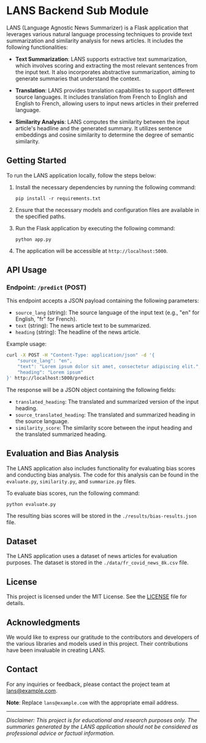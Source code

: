 # LANS Backend Sub Module

LANS (Language Agnostic News Summarizer) is a Flask application that leverages various natural language processing techniques to provide text summarization and similarity analysis for news articles. It includes the following functionalities:

- **Text Summarization**: LANS supports extractive text summarization, which involves scoring and extracting the most relevant sentences from the input text. It also incorporates abstractive summarization, aiming to generate summaries that understand the context.

- **Translation**: LANS provides translation capabilities to support different source languages. It includes translation from French to English and English to French, allowing users to input news articles in their preferred language.

- **Similarity Analysis**: LANS computes the similarity between the input article's headline and the generated summary. It utilizes sentence embeddings and cosine similarity to determine the degree of semantic similarity.

## Getting Started

To run the LANS application locally, follow the steps below:

1. Install the necessary dependencies by running the following command:
   ```
   pip install -r requirements.txt
   ```

2. Ensure that the necessary models and configuration files are available in the specified paths.

3. Run the Flask application by executing the following command:
   ```
   python app.py
   ```

4. The application will be accessible at `http://localhost:5000`.

## API Usage

### Endpoint: `/predict` (POST)

This endpoint accepts a JSON payload containing the following parameters:

- `source_lang` (string): The source language of the input text (e.g., "en" for English, "fr" for French).
- `text` (string): The news article text to be summarized.
- `heading` (string): The headline of the news article.

Example usage:

```bash
curl -X POST -H "Content-Type: application/json" -d '{
    "source_lang": "en",
    "text": "Lorem ipsum dolor sit amet, consectetur adipiscing elit.",
    "heading": "Lorem ipsum"
}' http://localhost:5000/predict
```

The response will be a JSON object containing the following fields:

- `translated_heading`: The translated and summarized version of the input heading.
- `source_translated_heading`: The translated and summarized heading in the source language.
- `similarity_score`: The similarity score between the input heading and the translated summarized heading.

## Evaluation and Bias Analysis

The LANS application also includes functionality for evaluating bias scores and conducting bias analysis. The code for this analysis can be found in the `evaluate.py`, `similarity.py`, and `summarize.py` files.

To evaluate bias scores, run the following command:
```
python evaluate.py
```

The resulting bias scores will be stored in the `./results/bias-results.json` file.

## Dataset

The LANS application uses a dataset of news articles for evaluation purposes. The dataset is stored in the `./data/fr_covid_news_8k.csv` file. 

## License

This project is licensed under the MIT License. See the [LICENSE](LICENSE) file for details.

## Acknowledgments

We would like to express our gratitude to the contributors and developers of the various libraries and models used in this project. Their contributions have been invaluable in creating LANS.

## Contact

For any inquiries or feedback, please contact the project team at lans@example.com.

**Note**: Replace `lans@example.com` with the appropriate email address.

---

*Disclaimer: This project is for educational and research purposes only. The summaries generated by the LANS application should not be considered as professional advice or factual information.*